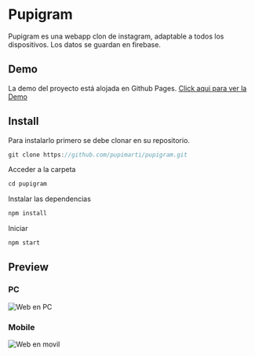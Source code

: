 # Pupigram
Pupigram es una webapp clon de instagram, adaptable a todos los dispositivos. Los datos se guardan en firebase.

## Demo 
La demo del proyecto está alojada en Github Pages. [Click aqui para ver la Demo](https://pupimarti.github.io/pupigram/#/)

## Install
Para instalarlo primero se debe clonar en su repositorio.

```javascript
git clone https://github.com/pupimarti/pupigram.git
```
Acceder a la carpeta
```javascript
cd pupigram
```
Instalar las dependencias
```javascript
npm install
```
Iniciar
```javascript
npm start
```

## Preview

### PC
![Web en PC](https://i.ibb.co/WDM8yHt/preview.jpg)

### Mobile
![Web en movil](https://i.ibb.co/phDvjt7/preview-mobile.jpg)
